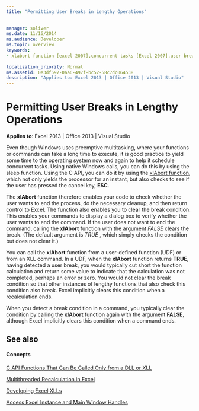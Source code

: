```yaml
---
title: "Permitting User Breaks in Lengthy Operations"
 
 
manager: soliver
ms.date: 11/16/2014
ms.audience: Developer
ms.topic: overview
keywords:
- xlabort function [excel 2007],concurrent tasks [Excel 2007],user breaks [Excel 2007]
 
localization_priority: Normal
ms.assetid: 0e3df597-0aa6-497f-bc52-58c7dc064538
description: "Applies to: Excel 2013 | Office 2013 | Visual Studio"
---
```


# Permitting User Breaks in Lengthy Operations

 **Applies to**: Excel 2013 | Office 2013 | Visual Studio 
  
Even though Windows uses preemptive multitasking, where your functions or commands can take a long time to execute, it is good practice to yield some time to the operating system now and again to help it schedule concurrent tasks. Using native Windows calls, you can do this by using the sleep function. Using the C API, you can do it by using the [xlAbort function](xlabort.md), which not only yields the processor for an instant, but also checks to see if the user has pressed the cancel key, **ESC**.
  
The **xlAbort** function therefore enables your code to check whether the user wants to end the process, do the necessary cleanup, and then return control to Excel. The function also enables you to clear the break condition. This enables your commands to display a dialog box to verify whether the user wants to end the command. If the user does not want to end the command, calling the **xlAbort** function with the argument  *FALSE*  clears the break. (The default argument is  *TRUE*  , which simply checks the condition but does not clear it.) 
  
You can call the **xlAbort** function from a user-defined function (UDF) or from an XLL command. In a UDF, when the **xlAbort** function returns **TRUE**, having detected a user break, you would typically cut short the function calculation and return some value to indicate that the calculation was not completed, perhaps an error or zero. You would not clear the break condition so that other instances of lengthy functions that also check this condition also break. Excel implicitly clears this condition when a recalculation ends.
  
When you detect a break condition in a command, you typically clear the condition by calling the **xlAbort** function again with the argument **FALSE**, although Excel implicitly clears this condition when a command ends.
  
## See also

#### Concepts

[C API Functions That Can Be Called Only from a DLL or XLL](c-api-functions-that-can-be-called-only-from-a-dll-or-xll.md)
  
[Multithreaded Recalculation in Excel](multithreaded-recalculation-in-excel.md)
  
[Developing Excel XLLs](developing-excel-xlls.md)
  
[Access Excel Instance and Main Window Handles](how-to-access-excel-instance-and-main-window-handles.md)

